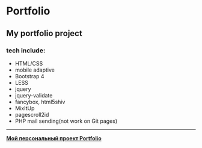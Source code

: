 # Portfolio

## My portfolio project
### tech include:
- HTML/CSS
- mobile adaptive
- Bootstrap 4
- LESS
- jquery
- jquery-validate
- fancybox, html5shiv
- MixItUp
- pagescroll2id
- PHP mail sending(not work on Git pages)
***
**[Мой персональный проект Portfolio]( https://asya-zara.github.io/portfolio/)**
